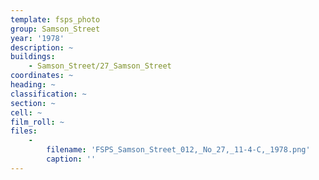 ```yaml
---
template: fsps_photo
group: Samson_Street
year: '1978'
description: ~
buildings:
    - Samson_Street/27_Samson_Street
coordinates: ~
heading: ~
classification: ~
section: ~
cell: ~
film_roll: ~
files:
    -
        filename: 'FSPS_Samson_Street_012,_No_27,_11-4-C,_1978.png'
        caption: ''
---
```

